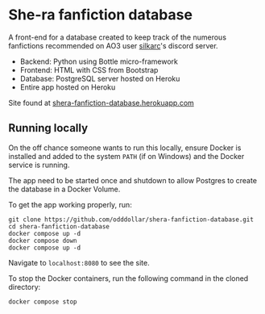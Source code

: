 # She-ra fanfiction database

A front-end for a database created to keep track of the numerous fanfictions recommended on AO3 user [silkarc](https://archiveofourown.org/users/silkarc/)'s discord server.

- Backend: Python using Bottle micro-framework
- Frontend: HTML with CSS from Bootstrap
- Database: PostgreSQL server hosted on Heroku
- Entire app hosted on Heroku

Site found at [shera-fanfiction-database.herokuapp.com](https://shera-fanfiction-database.herokuapp.com/)

## Running locally

On the off chance someone wants to run this locally, ensure Docker is installed and added to the system ```PATH``` (if on Windows) and the Docker service is running.

The app need to be started once and shutdown to allow Postgres to create the database in a Docker Volume.

To get the app working properly, run:

```
git clone https://github.com/odddollar/shera-fanfiction-database.git
cd shera-fanfiction-database
docker compose up -d
docker compose down
docker compose up -d
```

Navigate to ```localhost:8080``` to see the site.

To stop the Docker containers, run the following command in the cloned directory:

```
docker compose stop
```